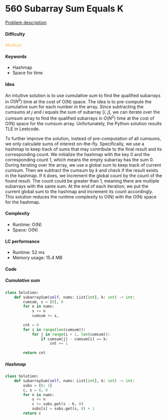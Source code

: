 560 Subarray Sum Equals K
=======================
[Problem description](https://leetcode.com/problems/subarray-sum-equals-k/)

#### Difficulty
<span style="color:#FABC60">Medium</span>

#### Keywords
- Hashmap
- Space for time
  
#### Idea
An intuitive solution is to use cumulative sum to find the qualified subarrays in $O(N^2)$ time at the cost of O(N) space. The idea is to pre-compute the cumulative sum for each number in the array. Since subtracting the cumsums at $j$ and $i$ equals the sum of subarray [$i$, $j$], we can iterate over the cumsum array to find the qualified subarrays in $O(N^2)$ time at the cost of O(N) space for the cumsum array. Unfortunately, the Python solution results TLE in Leetcode. 

To further improve the solution, instead of pre-computation of all cumsums, we only calculate sums of interest on-the-fly. Specifically, we use a hashmap to keep track of sums that may contribute to the final result and its corresponding count. We initialize the hashmap with the key 0 and the corresponding count 1, which means the empty subarray has the sum 0. During iterating over the array, we use a global sum to keep track of current cumsum. Then we subtract the cumsum by $k$ and check if the result exists in the hashmap. If it does, we increment the global count by the count of the found result. The count could be greater than 1, meaning there are multiple subarrays with the same sum. At the end of each iteration, we put the current global sum to the hashmap and increment its count accordingly. This solution reduces the runtime complexity to O(N) with the O(N) space for the hashmap.

#### Complexity
- Runtime: O(N)
- Space: O(N)
  
#### LC performance
- Runtime: 52 ms
- Memory usage: 15.4 MB

#### Code

##### Cumulative sum
```python
class Solution:
    def subarraySum(self, nums: List[int], k: int) -> int:
        cumsum, s = [0], 0
        for n in nums:
            s += n
            cumsum += s,
        
        cnt = 0
        for i in range(len(cumsum)):
            for j in range(i + 1, len(cumsum)):
                if cumsum[j] - cumsum[i] == k:
                    cnt += 1
    
        return cnt
```

##### Hashmap
```python
class Solution:
    def subarraySum(self, nums: List[int], k: int) -> int:
        subs = {0: 1}
        c, s = 0, 0
        for n in nums:
            s += n
            c += subs.get(s - k, 0)
            subs[s] = subs.get(s, 0) + 1
        return c
```